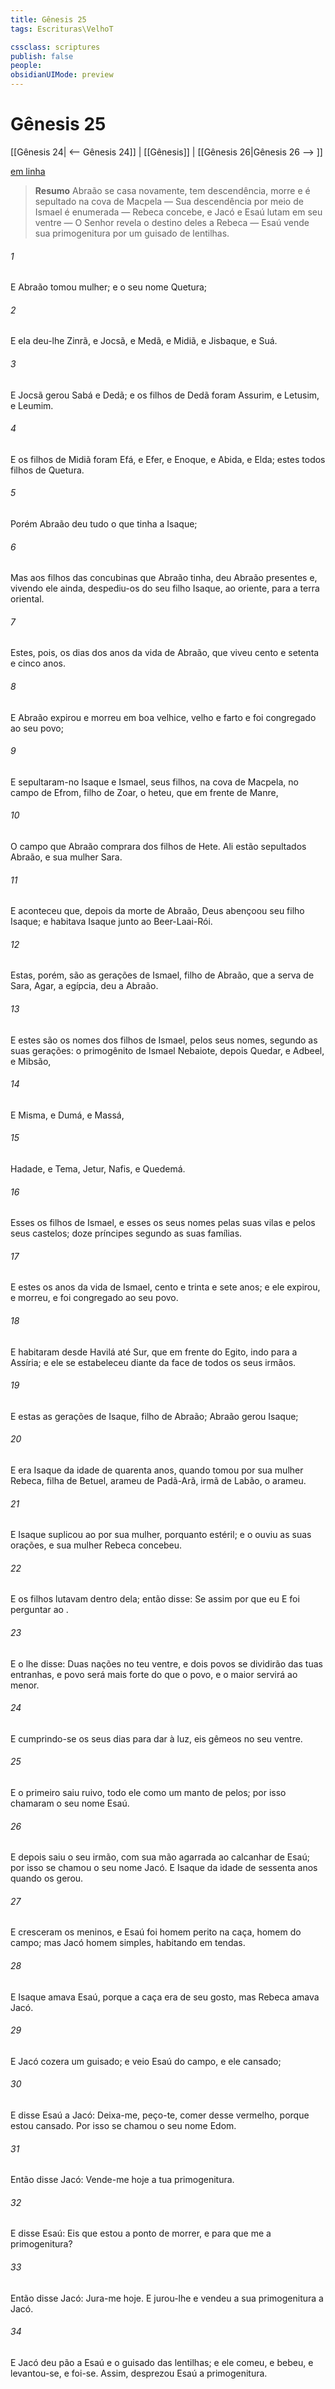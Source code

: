 ```yaml
---
title: Gênesis 25
tags: Escrituras\VelhoT

cssclass: scriptures
publish: false
people:
obsidianUIMode: preview
---
```


# Gênesis 25
[[Gênesis 24| <-- Gênesis 24]] | [[Gênesis]] | [[Gênesis 26|Gênesis 26 --> ]]

[em linha](https://churchofjesuschrist.org/study/scriptures/ot/gen/25?lang=por)

> __Resumo__
Abraão se casa novamente, tem descendência, morre e é sepultado na cova de Macpela — Sua descendência por meio de Ismael é enumerada — Rebeca concebe, e Jacó e Esaú lutam em seu ventre — O Senhor revela o destino deles a Rebeca — Esaú vende sua primogenitura por um guisado de lentilhas.

###### 1 
E Abraão tomou  mulher; e o seu nome  Quetura;

###### 2 
E ela deu-lhe Zinrã, e Jocsã, e Medã, e Midiã, e Jisbaque, e Suá.

###### 3 
E Jocsã gerou Sabá e Dedã; e os filhos de Dedã foram Assurim, e Letusim, e Leumim.

###### 4 
E os filhos de Midiã foram Efá, e Efer, e Enoque, e Abida, e Elda; estes todos  filhos de Quetura.

###### 5 
Porém Abraão deu tudo o que tinha a Isaque;

###### 6 
Mas aos filhos das concubinas que Abraão tinha, deu Abraão presentes e, vivendo ele ainda, despediu-os do seu filho Isaque, ao oriente, para a terra oriental.

###### 7 
Estes, pois,  os dias dos anos da vida de Abraão, que viveu cento e setenta e cinco anos.

###### 8 
E Abraão expirou e morreu em boa velhice, velho e farto  e foi congregado ao seu povo;

###### 9 
E sepultaram-no Isaque e Ismael, seus filhos, na cova de Macpela, no campo de Efrom, filho de Zoar, o heteu, que  em frente de Manre,

###### 10 
O campo que Abraão comprara dos filhos de Hete. Ali estão sepultados Abraão, e sua mulher Sara.

###### 11 
E aconteceu que, depois da morte de Abraão, Deus abençoou seu filho Isaque; e habitava Isaque junto ao  Beer-Laai-Rói.

###### 12 
Estas, porém, são as gerações de Ismael, filho de Abraão, que a serva de Sara, Agar, a egípcia, deu a Abraão.

###### 13 
E estes são os nomes dos filhos de Ismael, pelos seus nomes, segundo as suas gerações: o primogênito de Ismael  Nebaiote, depois Quedar, e Adbeel, e Mibsão,

###### 14 
E Misma, e Dumá, e Massá,

###### 15 
Hadade, e Tema, Jetur, Nafis, e Quedemá.

###### 16 
Esses  os filhos de Ismael, e esses  os seus nomes pelas suas vilas e pelos seus castelos; doze príncipes segundo as suas famílias.

###### 17 
E estes  os anos da vida de Ismael, cento e trinta e sete anos; e ele expirou, e morreu, e foi congregado ao seu povo.

###### 18 
E habitaram desde Havilá até Sur, que  em frente do Egito, indo para a Assíria; e ele se estabeleceu diante da face de todos os seus irmãos.

###### 19 
E estas  as gerações de Isaque, filho de Abraão; Abraão gerou Isaque;

###### 20 
E era Isaque da idade de quarenta anos, quando tomou por sua mulher Rebeca, filha de Betuel, arameu de Padã-Arã, irmã de Labão, o arameu.

###### 21 
E Isaque suplicou ao  por sua mulher, porquanto  estéril; e o  ouviu as suas orações, e sua mulher Rebeca concebeu.

###### 22 
E os filhos lutavam dentro dela; então disse: Se assim  por que  eu  E foi perguntar ao .

###### 23 
E o  lhe disse: Duas nações  no teu ventre, e dois povos se dividirão das tuas entranhas, e  povo será mais forte do que o  povo, e o maior servirá ao menor.

###### 24 
E cumprindo-se os seus dias para dar à luz, eis  gêmeos no seu ventre.

###### 25 
E o primeiro saiu ruivo, todo ele como um manto de pelos; por isso chamaram o seu nome Esaú.

###### 26 
E depois saiu o seu irmão, com sua mão agarrada ao calcanhar de Esaú; por isso se chamou o seu nome Jacó. E  Isaque da idade de sessenta anos quando os gerou.

###### 27 
E cresceram os meninos, e Esaú foi homem perito na caça, homem do campo; mas Jacó  homem simples, habitando em tendas.

###### 28 
E Isaque amava Esaú, porque a caça era de seu gosto, mas Rebeca amava Jacó.

###### 29 
E Jacó cozera um guisado; e veio Esaú do campo, e  ele cansado;

###### 30 
E disse Esaú a Jacó: Deixa-me, peço-te, comer desse  vermelho, porque estou cansado. Por isso se chamou o seu nome Edom.

###### 31 
Então disse Jacó: Vende-me hoje a tua primogenitura.

###### 32 
E disse Esaú: Eis que estou a ponto de morrer, e para que me  a primogenitura?

###### 33 
Então disse Jacó: Jura-me hoje. E jurou-lhe e vendeu a sua primogenitura a Jacó.

###### 34 
E Jacó deu pão a Esaú e o guisado das lentilhas; e ele comeu, e bebeu, e levantou-se, e foi-se. Assim, desprezou Esaú a  primogenitura.

